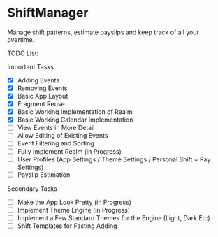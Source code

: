 # ShiftManager
Manage shift patterns, estimate payslips and keep track of all your overtime.

TODO List:

Important Tasks
- [x] Adding Events
- [x] Removing Events
- [x] Basic App Layout
- [x] Fragment Reuse
- [x] Basic Working Implementation of Realm
- [x] Basic Working Calendar Implementation
- [ ] View Events in More Detail
- [ ] Allow Editing of Existing Events
- [ ] Event Filtering and Sorting
- [ ] Fully Implement Realm (in Progress)
- [ ] User Profiles (App Settings / Theme Settings / Personal Shift + Pay Settings)
- [ ] Payslip Estimation

Secondary Tasks

- [ ] Make the App Look Pretty (in Progress)
- [ ] Implement Theme Engine (in Progress)
- [ ] Implement a Few Standard Themes for the Engine (Light, Dark Etc)
- [ ] Shift Templates for Fasting Adding